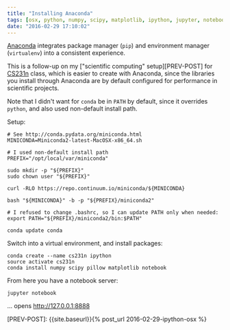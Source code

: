 ```yaml
---
title: "Installing Anaconda"
tags: [osx, python, numpy, scipy, matplotlib, ipython, jupyter, notebooks, anaconda, conda]
date: "2016-02-29 17:10:02"
---
```


[Anaconda] integrates package manager (`pip`) and environment manager (`virtualenv`) into a consistent experience.

This is a follow-up on my ["scientific computing" setup][PREV-POST] for [CS231n] class, which is easier to create with Anaconda, since the libraries you install through Anaconda are by default configured for performance in scientific projects.

Note that I didn't want for `conda` be in `PATH` by default, since it overrides `python`, and also used non-default install path.

Setup:

```shell
# See http://conda.pydata.org/miniconda.html
MINICONDA=Miniconda2-latest-MacOSX-x86_64.sh

# I used non-default install path
PREFIX="/opt/local/var/miniconda"

sudo mkdir -p "${PREFIX}"
sudo chown user "${PREFIX}"

curl -RLO https://repo.continuum.io/miniconda/${MINICONDA}

bash "${MINICONDA}" -b -p "${PREFIX}/miniconda2"

# I refused to change .bashrc, so I can update PATH only when needed:
export PATH="${PREFIX}/miniconda2/bin:$PATH"

conda update conda
```

Switch into a virtual environment, and install packages:

```shell
conda create --name cs231n ipython
source activate cs231n
conda install numpy scipy pillow matplotlib notebook
```

From here you have a notebook server:

```shell
jupyter notebook
```

... opens http://127.0.0.1:8888


[CS231n]: http://cs231n.github.io/ "CS231n: Convolutional Neural Networks for Visual Recognition"
[ANACONDA]: https://www.continuum.io/downloads
[MINICONDA]: http://conda.pydata.org/miniconda.html
[PREV-POST]: {{site.baseurl}}{% post_url 2016-02-29-ipython-osx %}
